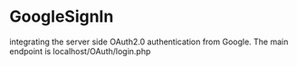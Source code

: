 # GoogleSignIn
integrating the server side OAuth2.0 authentication from Google.
The main endpoint is localhost/OAuth/login.php
